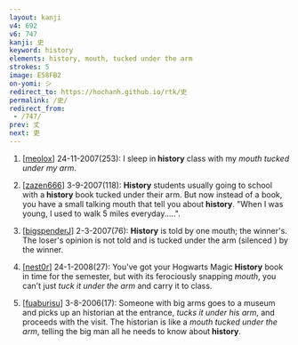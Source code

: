 ```yaml
---
layout: kanji
v4: 692
v6: 747
kanji: 史
keyword: history
elements: history, mouth, tucked under the arm
strokes: 5
image: E58FB2
on-yomi: シ
redirect_to: https://hochanh.github.io/rtk/史
permalink: /史/
redirect_from:
 - /747/
prev: 丈
next: 吏
---
```


1) [<a href="http://kanji.koohii.com/profile/meolox">meolox</a>] 24-11-2007(253): I sleep in<strong> history</strong> class with my <em>mouth tucked under my arm</em>.

2) [<a href="http://kanji.koohii.com/profile/zazen666">zazen666</a>] 3-9-2007(118): <strong>History</strong> students usually going to school with a<strong> history</strong> book tucked under their arm. But now instead of a book, you have a small talking mouth that tell you about<strong> history</strong>. &quot;When I was young, I used to walk 5 miles everyday.....&quot;.

3) [<a href="http://kanji.koohii.com/profile/bigspenderJ">bigspenderJ</a>] 2-3-2007(76): <strong>History</strong> is told by one mouth; the winner&#039;s. The loser&#039;s opinion is not told and is tucked under the arm (silenced ) by the winner.

4) [<a href="http://kanji.koohii.com/profile/nest0r">nest0r</a>] 24-1-2008(27): You&#039;ve got your Hogwarts Magic<strong> History</strong> book in time for the semester, but with its ferociously snapping <em>mouth</em>, you can&#039;t just <em>tuck it under the arm</em> and carry it to class.

5) [<a href="http://kanji.koohii.com/profile/fuaburisu">fuaburisu</a>] 3-8-2006(17): Someone with big arms goes to a museum and picks up an historian at the entrance, <em>tucks it under his arm</em>, and proceeds with the visit. The historian is like a <em>mouth</em> <em>tucked under the arm</em>, telling the big man all he needs to know about<strong> history</strong>.

